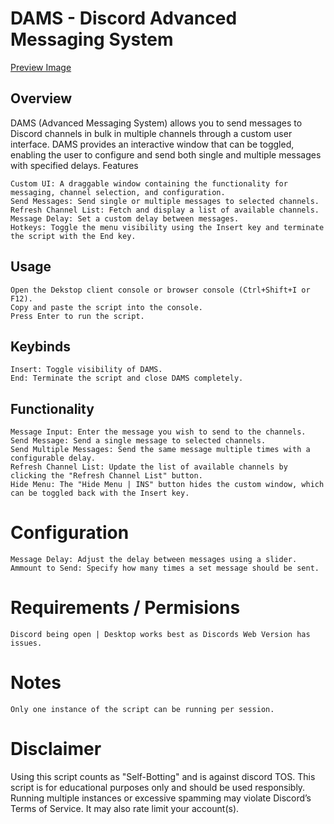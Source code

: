 
# DAMS - Discord Advanced Messaging System
[Preview Image](https://i.ibb.co/j45CzRQ/image.png)
## Overview
DAMS (Advanced Messaging System) allows you to send messages to Discord channels in bulk in multiple channels through a custom user interface. DAMS provides an interactive window that can be toggled, enabling the user to configure and send both single and multiple messages with specified delays.
Features

    Custom UI: A draggable window containing the functionality for messaging, channel selection, and configuration.
    Send Messages: Send single or multiple messages to selected channels.
    Refresh Channel List: Fetch and display a list of available channels.
    Message Delay: Set a custom delay between messages.
    Hotkeys: Toggle the menu visibility using the Insert key and terminate the script with the End key.

## Usage

    Open the Dekstop client console or browser console (Ctrl+Shift+I or F12).
    Copy and paste the script into the console.
    Press Enter to run the script.

## Keybinds

    Insert: Toggle visibility of DAMS.
    End: Terminate the script and close DAMS completely.

## Functionality

    Message Input: Enter the message you wish to send to the channels.
    Send Message: Send a single message to selected channels.
    Send Multiple Messages: Send the same message multiple times with a configurable delay.
    Refresh Channel List: Update the list of available channels by clicking the "Refresh Channel List" button.
    Hide Menu: The "Hide Menu | INS" button hides the custom window, which can be toggled back with the Insert key.

# Configuration

    Message Delay: Adjust the delay between messages using a slider.
    Ammount to Send: Specify how many times a set message should be sent.

# Requirements / Permisions

    Discord being open | Desktop works best as Discords Web Version has issues.

# Notes
    Only one instance of the script can be running per session.

# Disclaimer

Using this script counts as "Self-Botting" and is against discord TOS.
This script is for educational purposes only and should be used responsibly. 
Running multiple instances or excessive spamming may violate Discord’s Terms of Service. It may also rate limit your account(s).
